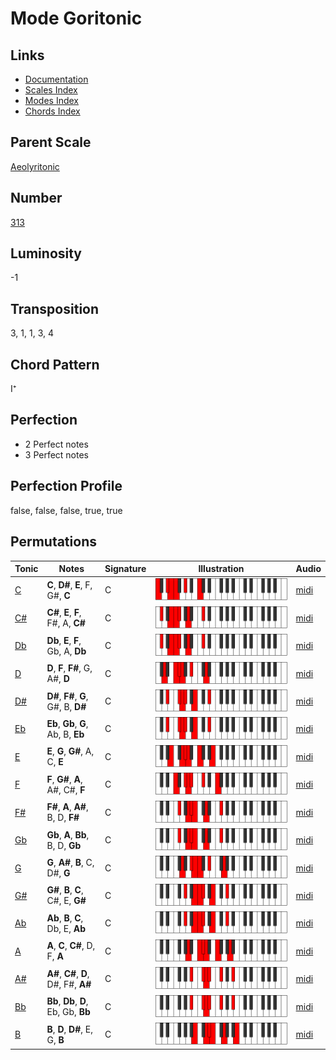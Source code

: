 # Mode Goritonic

## Links

- [Documentation](README.md)
- [Scales Index](Scales.md)
- [Modes Index](Modes.md)
- [Chords Index](Chords.md)

## Parent Scale

[Aeolyritonic](ScaleAeolyritonic.md)

## Number

[313](https://ianring.com/musictheory/scales/313)

## Luminosity

-1

## Transposition

3, 1, 1, 3, 4

## Chord Pattern

I⁺

## Perfection

- 2 Perfect notes
- 3 Perfect notes

## Perfection Profile

false, false, false, true, true

## Permutations

| Tonic | Notes | Signature | Illustration | Audio |
|-------|-------|-----------|--------------|-------|
| [C](ModeCNaturalGoritonic.md) | **C**, **D#**, **E**, F, G#, **C** | C | ![CNaturalGoritonic](ModeCNaturalGoritonic.png) | [midi](https://github.com/edipermadi/music/blob/main/docs/ModeCNaturalGoritonic.mid?raw=true) |
| [C#](ModeCSharpGoritonic.md) | **C#**, **E**, **F**, F#, A, **C#** | C | ![CSharpGoritonic](ModeCSharpGoritonic.png) | [midi](https://github.com/edipermadi/music/blob/main/docs/ModeCSharpGoritonic.mid?raw=true) |
| [Db](ModeDFlatGoritonic.md) | **Db**, **E**, **F**, Gb, A, **Db** | C | ![DFlatGoritonic](ModeDFlatGoritonic.png) | [midi](https://github.com/edipermadi/music/blob/main/docs/ModeDFlatGoritonic.mid?raw=true) |
| [D](ModeDNaturalGoritonic.md) | **D**, **F**, **F#**, G, A#, **D** | C | ![DNaturalGoritonic](ModeDNaturalGoritonic.png) | [midi](https://github.com/edipermadi/music/blob/main/docs/ModeDNaturalGoritonic.mid?raw=true) |
| [D#](ModeDSharpGoritonic.md) | **D#**, **F#**, **G**, G#, B, **D#** | C | ![DSharpGoritonic](ModeDSharpGoritonic.png) | [midi](https://github.com/edipermadi/music/blob/main/docs/ModeDSharpGoritonic.mid?raw=true) |
| [Eb](ModeEFlatGoritonic.md) | **Eb**, **Gb**, **G**, Ab, B, **Eb** | C | ![EFlatGoritonic](ModeEFlatGoritonic.png) | [midi](https://github.com/edipermadi/music/blob/main/docs/ModeEFlatGoritonic.mid?raw=true) |
| [E](ModeENaturalGoritonic.md) | **E**, **G**, **G#**, A, C, **E** | C | ![ENaturalGoritonic](ModeENaturalGoritonic.png) | [midi](https://github.com/edipermadi/music/blob/main/docs/ModeENaturalGoritonic.mid?raw=true) |
| [F](ModeFNaturalGoritonic.md) | **F**, **G#**, **A**, A#, C#, **F** | C | ![FNaturalGoritonic](ModeFNaturalGoritonic.png) | [midi](https://github.com/edipermadi/music/blob/main/docs/ModeFNaturalGoritonic.mid?raw=true) |
| [F#](ModeFSharpGoritonic.md) | **F#**, **A**, **A#**, B, D, **F#** | C | ![FSharpGoritonic](ModeFSharpGoritonic.png) | [midi](https://github.com/edipermadi/music/blob/main/docs/ModeFSharpGoritonic.mid?raw=true) |
| [Gb](ModeGFlatGoritonic.md) | **Gb**, **A**, **Bb**, B, D, **Gb** | C | ![GFlatGoritonic](ModeGFlatGoritonic.png) | [midi](https://github.com/edipermadi/music/blob/main/docs/ModeGFlatGoritonic.mid?raw=true) |
| [G](ModeGNaturalGoritonic.md) | **G**, **A#**, **B**, C, D#, **G** | C | ![GNaturalGoritonic](ModeGNaturalGoritonic.png) | [midi](https://github.com/edipermadi/music/blob/main/docs/ModeGNaturalGoritonic.mid?raw=true) |
| [G#](ModeGSharpGoritonic.md) | **G#**, **B**, **C**, C#, E, **G#** | C | ![GSharpGoritonic](ModeGSharpGoritonic.png) | [midi](https://github.com/edipermadi/music/blob/main/docs/ModeGSharpGoritonic.mid?raw=true) |
| [Ab](ModeAFlatGoritonic.md) | **Ab**, **B**, **C**, Db, E, **Ab** | C | ![AFlatGoritonic](ModeAFlatGoritonic.png) | [midi](https://github.com/edipermadi/music/blob/main/docs/ModeAFlatGoritonic.mid?raw=true) |
| [A](ModeANaturalGoritonic.md) | **A**, **C**, **C#**, D, F, **A** | C | ![ANaturalGoritonic](ModeANaturalGoritonic.png) | [midi](https://github.com/edipermadi/music/blob/main/docs/ModeANaturalGoritonic.mid?raw=true) |
| [A#](ModeASharpGoritonic.md) | **A#**, **C#**, **D**, D#, F#, **A#** | C | ![ASharpGoritonic](ModeASharpGoritonic.png) | [midi](https://github.com/edipermadi/music/blob/main/docs/ModeASharpGoritonic.mid?raw=true) |
| [Bb](ModeBFlatGoritonic.md) | **Bb**, **Db**, **D**, Eb, Gb, **Bb** | C | ![BFlatGoritonic](ModeBFlatGoritonic.png) | [midi](https://github.com/edipermadi/music/blob/main/docs/ModeBFlatGoritonic.mid?raw=true) |
| [B](ModeBNaturalGoritonic.md) | **B**, **D**, **D#**, E, G, **B** | C | ![BNaturalGoritonic](ModeBNaturalGoritonic.png) | [midi](https://github.com/edipermadi/music/blob/main/docs/ModeBNaturalGoritonic.mid?raw=true) |
